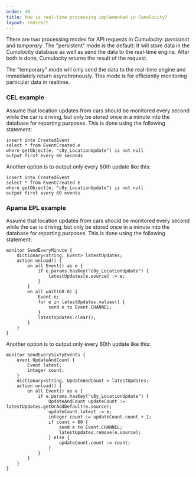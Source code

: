 ```yaml
---
order: 40
title: How is real-time processing implemented in Cumulocity?
layout: redirect
---
```


There are two processing modes for API requests in Cumulocity: *persistent* and *temporary*. The "persistent" mode is the default: It will store data in the Cumulocity database as well as send the data to the real-time engine. After both is done, Cumulocity returns the result of the request.

The "temporary" mode will only send the data to the real-time engine and immediately return asynchronously. This mode is for efficiently monitoring particular data in realtime.

### CEL example

Assume that location updates from cars should be monitored every second while the car is driving, but only be stored once in a minute into the database for reporting purposes. This is done using the following statement:

    insert into CreatedEvent
    select * from EventCreated e
    where getObject(e, "c8y_LocationUpdate") is not null
    output first every 60 seconds

Another option is to output only every 60th update like this:

    insert into CreatedEvent
    select * from EventCreated e
    where getObject(e, "c8y_LocationUpdate") is not null
    output first every 60 events

### Apama EPL example

Assume that location updates from cars should be monitored every second while the car is driving, but only be stored once in a minute into the database for reporting purposes. This is done using the following statement:

	monitor SendEveryMinute {
		dictionary<string, Event> latestUpdates;
		action onload() {
			on all Event() as e {
				if e.params.hasKey("c8y_LocationUpdate") {
					latestUpdates[e.source] := e;
				}
			}
			on all wait(60.0) {
				Event e;
				for e in latestUpdates.values() {
					send e to Event.CHANNEL;
				}
				latestUpdates.clear();
			}
		}
	}

Another option is to output only every 60th update like this:

	monitor SendEverySixtyEvents {
		event UpdateAndCount {
			Event latest;
			integer count;
		}
		dictionary<string, UpdateAndCount > latestUpdates;
		action onload() {
			on all Event() as e {
				if e.params.hasKey("c8y_LocationUpdate") {
					UpdateAndCount updateCount := latestUpdates.getOrAddDefault(e.source);
					updateCount.latest := e;
					integer count := updateCount.count + 1;
					if count = 60 {
						send e to Event.CHANNEL;
						latestUpdates.remove(e.source);
					} else {
						updateCount.count := count;
					}
				}
			}
		}
	}

